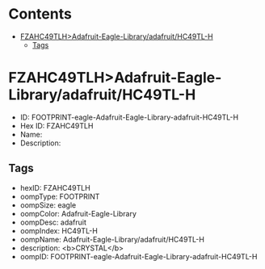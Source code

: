 



Contents
========

* [FZAHC49TLH>Adafruit-Eagle-Library/adafruit/HC49TL-H](#fzahc49tlhadafruit-eagle-libraryadafruithc49tl-h)
	* [Tags](#tags)

# FZAHC49TLH>Adafruit-Eagle-Library/adafruit/HC49TL-H

- ID: FOOTPRINT-eagle-Adafruit-Eagle-Library-adafruit-HC49TL-H
- Hex ID: FZAHC49TLH
- Name: 
- Description: 

## Tags

- hexID: FZAHC49TLH
- oompType: FOOTPRINT
- oompSize: eagle
- oompColor: Adafruit-Eagle-Library
- oompDesc: adafruit
- oompIndex: HC49TL-H
- oompName: Adafruit-Eagle-Library/adafruit/HC49TL-H
- description: &lt;b&gt;CRYSTAL&lt;/b&gt;
- oompID: FOOTPRINT-eagle-Adafruit-Eagle-Library-adafruit-HC49TL-H
